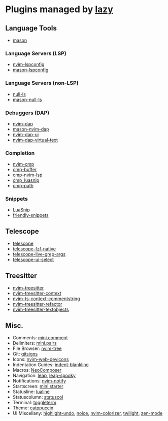 # Plugins managed by [lazy](https://github.com/folke/lazy.nvim)

## Language Tools
- [mason](https://github.com/williamboman/mason.nvim)

### Language Servers (LSP)
- [nvim-lspconfig](https://github.com/neovim/nvim-lspconfig)
- [mason-lspconfig](https://github.com/williamboman/mason-lspconfig.nvim)

### Language Servers (non-LSP)
- [null-ls](https://github.com/jose-elias-alvarez/null-ls.nvim)
- [mason-null-ls](https://github.com/jay-babu/mason-null-ls.nvim)

### Debuggers (DAP)
- [nvim-dap](https://github.com/mfussenegger/nvim-dap)
- [mason-nvim-dap](https://github.com/jay-babu/mason-nvim-dap.nvim)
- [nvim-dap-ui](https://github.com/rcarriga/nvim-dap-ui)
- [nvim-dap-virtual-text](https://github.com/theHamsta/nvim-dap-virtual-text)

### Completion
- [nvim-cmp](https://github.com/hrsh7th/nvim-cmp)
- [cmp-buffer](https://github.com/hrsh7th/cmp-buffer)
- [cmp-nvim-lsp](https://github.com/hrsh7th/cmp-nvim-lsp)
- [cmp_luasnip](https://github.com/saadparwaiz1/cmp_luasnip)
- [cmp-path](https://github.com/hrsh7th/cmp-path)

### Snippets
- [LuaSnip](https://github.com/L3MON4D3/LuaSnip)
- [friendly-snippets](https://github.com/rafamadriz/friendly-snippets)

## Telescope
- [telescope](https://github.com/nvim-telescope/telescope.nvim)
- [telescope-fzf-native](https://github.com/nvim-telescope/telescope-fzf-native.nvim)
- [telescope-live-grep-args](https://github.com/nvim-telescope/telescope-live-grep-args.nvim)
- [telescope-ui-select](https://github.com/nvim-telescope/telescope-ui-select.nvim)

## Treesitter
- [nvim-treesitter](https://github.com/nvim-treesitter/nvim-treesitter)
- [nvim-treesitter-context](https://github.com/nvim-treesitter/nvim-treesitter-context)
- [nvim-ts-context-commentstring](https://github.com/JoosepAlviste/nvim-ts-context-commentstring)
- [nvim-treesitter-refactor](https://github.com/nvim-treesitter/nvim-treesitter-refactor)
- [nvim-treesitter-textobjects](https://github.com/nvim-treesitter/nvim-treesitter-textobjects)

## Misc.
- Comments: [mini.comment](https://github.com/echasnovski/mini.nvim/blob/main/readmes/mini-comment.md)
- Delimiters: [mini.pairs](https://github.com/echasnovski/mini.nvim/blob/main/readmes/mini-pairs.md)
- File Browser: [nvim-tree](https://github.com/nvim-tree/nvim-tree.lua)
- Git: [gitsigns](https://github.com/lewis6991/gitsigns.nvim)
- Icons: [nvim-web-devicons](https://github.com/nvim-tree/nvim-web-devicons)
- Indentation Guides: [indent-blankline](https://github.com/lukas-reineke/indent-blankline.nvim)
- Macros: [NeoComposer](https://github.com/ecthelionvi/NeoComposer.nvim)
- Navigation: [leap](https://github.com/ggandor/leap.nvim), [leap-spooky](https://github.com/ggandor/leap-spooky.nvim)
- Notifications: [nvim-notify](https://github.com/rcarriga/nvim-notify)
- Startscreen: [mini.starter](https://github.com/echasnovski/mini.nvim/blob/main/readmes/mini-starter.md)
- Statusline: [lualine](https://github.com/nvim-lualine/lualine.nvim)
- Statuscolumn: [statuscol](https://github.com/luukvbaal/statuscol.nvim)
- Terminal: [toggleterm](https://github.com/akinsho/toggleterm.nvim)
- Theme: [catppuccin](https://github.com/catppuccin/nvim)
- UI Miscellany: [highlight-undo](https://github.com/tzachar/highlight-undo.nvim), [noice](https://github.com/folke/noice.nvim), [nvim-colorizer](https://github.com/NvChad/nvim-colorizer.lua), [twilight](https://github.com/folke/twilight.nvim), [zen-mode](https://github.com/folke/zen-mode.nvim)
